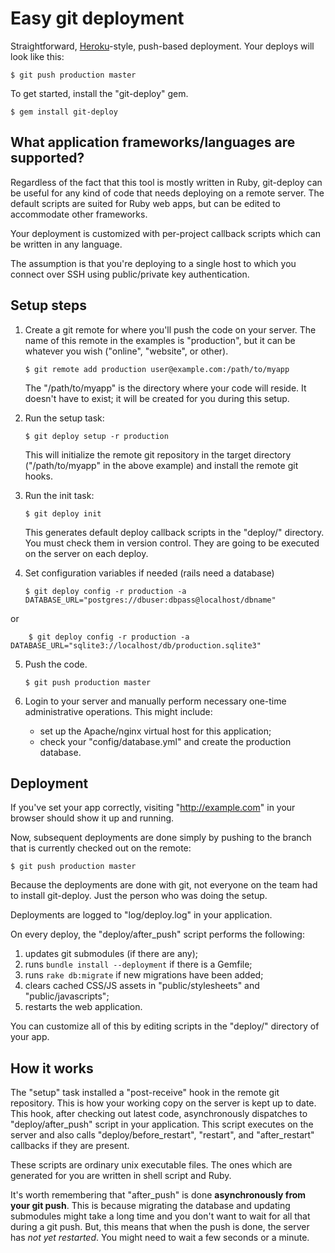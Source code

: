 Easy git deployment
===================

Straightforward, [Heroku][]-style, push-based deployment. Your deploys will look like this:

    $ git push production master

To get started, install the "git-deploy" gem.

    $ gem install git-deploy


What application frameworks/languages are supported?
----------------------------------------------------

Regardless of the fact that this tool is mostly written in Ruby, git-deploy can be useful for any kind of code that needs deploying on a remote server. The default scripts are suited for Ruby web apps, but can be edited to accommodate other frameworks.

Your deployment is customized with per-project callback scripts which can be written in any language.

The assumption is that you're deploying to a single host to which you connect over SSH using public/private key authentication.


Setup steps
-----------

1.  Create a git remote for where you'll push the code on your server. The name of this remote in the examples is "production", but it can be whatever you wish ("online", "website", or other).
    
        $ git remote add production user@example.com:/path/to/myapp
    
    The "/path/to/myapp" is the directory where your code will reside. It doesn't have to exist; it will be created for you during this setup.

2.  Run the setup task:
    
        $ git deploy setup -r production
    
    This will initialize the remote git repository in the target directory ("/path/to/myapp" in the above example) and install the remote git hooks.

3.  Run the init task:
    
        $ git deploy init
    
    This generates default deploy callback scripts in the "deploy/" directory. You must check them in version control. They are going to be executed on the server on each deploy.

4.  Set configuration variables if needed (rails need a database)

        $ git deploy config -r production -a DATABASE_URL="postgres://dbuser:dbpass@localhost/dbname"

or 

        $ git deploy config -r production -a DATABASE_URL="sqlite3://localhost/db/production.sqlite3"

5.  Push the code.

        $ git push production master

6.  Login to your server and manually perform necessary one-time administrative operations. This might include:
    * set up the Apache/nginx virtual host for this application;
    * check your "config/database.yml" and create the production database.


Deployment
----------

If you've set your app correctly, visiting "http://example.com" in your browser should show it up and running.

Now, subsequent deployments are done simply by pushing to the branch that is currently checked out on the remote:

    $ git push production master

Because the deployments are done with git, not everyone on the team had to install git-deploy. Just the person who was doing the setup.

Deployments are logged to "log/deploy.log" in your application.

On every deploy, the "deploy/after_push" script performs the following:

1. updates git submodules (if there are any);
2. runs `bundle install --deployment` if there is a Gemfile;
3. runs `rake db:migrate` if new migrations have been added;
4. clears cached CSS/JS assets in "public/stylesheets" and "public/javascripts";
5. restarts the web application.

You can customize all of this by editing scripts in the "deploy/" directory of your app.

How it works
------------

The "setup" task installed a "post-receive" hook in the remote git repository. This is how your working copy on the server is kept up to date. This hook, after checking out latest code, asynchronously dispatches to "deploy/after_push" script in your application. This script executes on the server and also calls "deploy/before_restart", "restart", and "after_restart" callbacks if they are present.

These scripts are ordinary unix executable files. The ones which are generated for you are written in shell script and Ruby.

It's worth remembering that "after_push" is done **asynchronously from your git push**. This is because migrating the database and updating submodules might take a long time and you don't want to wait for all that during a git push. But, this means that when the push is done, the server has *not yet restarted*. You might need to wait a few seconds or a minute.


  [heroku]: http://heroku.com/
